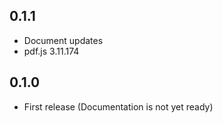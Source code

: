 ## 0.1.1

- Document updates
- pdf.js 3.11.174

## 0.1.0

- First release (Documentation is not yet ready)
